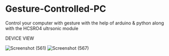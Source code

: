 # Gesture-Controlled-PC
Control your computer with gesture with the help of arduino & python along with the HCSRO4 ultrsonic module


DEVICE VIEW

![Screenshot (561)](https://user-images.githubusercontent.com/25906435/120031164-12abe200-c016-11eb-86ae-9444f21b33ac.png)
![Screenshot (567)](https://user-images.githubusercontent.com/25906435/120031331-4dae1580-c016-11eb-8379-ba848e168a92.png)
